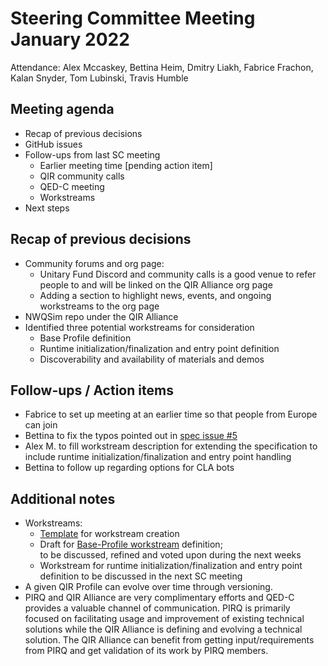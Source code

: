 # Steering Committee Meeting January 2022

Attendance: Alex Mccaskey, Bettina Heim, Dmitry Liakh, Fabrice Frachon, Kalan
Snyder, Tom Lubinski, Travis Humble

## Meeting agenda

- Recap of previous decisions
- GitHub issues
- Follow-ups from last SC meeting
  - Earlier meeting time [pending action item]
  - QIR community calls
  - QED-C meeting
  - Workstreams
- Next steps

## Recap of previous decisions

- Community forums and org page:
  - Unitary Fund Discord and community calls is a good venue to refer people to
    and will be linked on the QIR Alliance org page
  - Adding a section to highlight news, events, and ongoing workstreams to the
    org page
- NWQSim repo under the QIR Alliance
- Identified three potential workstreams for consideration
  - Base Profile definition
  - Runtime initialization/finalization and entry point definition
  - Discoverability and availability of materials and demos

## Follow-ups / Action items

- Fabrice to set up meeting at an earlier time so that people from Europe can
  join
- Bettina to fix the typos pointed out in [spec issue
  #5](https://github.com/qir-alliance/qir-spec/issues/5)
- Alex M. to fill workstream description for extending the specification to
  include runtime initialization/finalization and entry point handling
- Bettina to follow up regarding options for CLA bots

## Additional notes

- Workstreams:
  - [Template](../workstreams/Workstream_Creation_Template.md) for workstream
    creation
  - Draft for [Base-Profile
    workstream](../workstreams/Base_Profile_Workstream.md) definition; <br/>
    to be discussed, refined and voted upon during the next weeks
  - Workstream for runtime initialization/finalization and entry point
    definition to be discussed in the next SC meeting
- A given QIR Profile can evolve over time through versioning.
- PIRQ and QIR Alliance are very complimentary efforts and QED-C provides a
  valuable channel of communication. PIRQ is primarily focused on facilitating
  usage and improvement of existing technical solutions while the QIR Alliance
  is defining and evolving a technical solution. The QIR Alliance can benefit
  from getting input/requirements from PIRQ and get validation of its work by
  PIRQ members.
